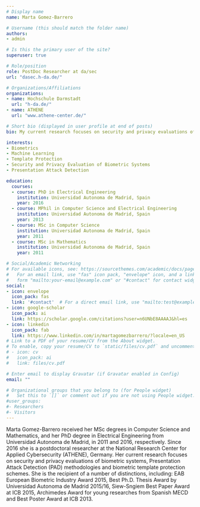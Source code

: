 ```yaml
---
# Display name
name: Marta Gomez-Barrero

# Username (this should match the folder name)
authors:
- admin

# Is this the primary user of the site?
superuser: true

# Role/position
role: PostDoc Researcher at da/sec
url: "dasec.h-da.de/"

# Organizations/Affiliations
organizations:
- name: Hochschule Darmstadt
  url: "h-da.de/"
- name: ATHENE
  url: "www.athene-center.de/"

# Short bio (displayed in user profile at end of posts)
bio: My current research focuses on security and privacy evaluations of biometric systems, Presentation Attack Detection (PAD) methodologies and biometric template protection schemes.

interests:
- Biometrics
- Machine Learning
- Template Protection
- Security and Privacy Evaluation of Biometric Systems
- Presentation Attack Detection

education:
  courses:
  - course: PhD in Electrical Engineering
    institution: Universidad Autonoma de Madrid, Spain
    year: 2016
  - course: MPhil in Computer Science and Electrical Engineering
    institution: Universidad Autonoma de Madrid, Spain
    year: 2013
  - course: MSc in Computer Science
    institution: Universidad Autonoma de Madrid, Spain
    year: 2011
  - course: MSc in Mathematics
    institution: Universidad Autonoma de Madrid, Spain
    year: 2011

# Social/Academic Networking
# For available icons, see: https://sourcethemes.com/academic/docs/page-builder/#icons
#   For an email link, use "fas" icon pack, "envelope" icon, and a link in the
#   form "mailto:your-email@example.com" or "#contact" for contact widget.
social:
- icon: envelope
  icon_pack: fas
  link: '#contact'  # For a direct email link, use "mailto:test@example.org".
- icon: google-scholar
  icon_pack: ai
  link: https://scholar.google.com/citations?user=n6UNbE8AAAAJ&hl=es
- icon: linkedin
  icon_pack: fab
  link: https://www.linkedin.com/in/martagomezbarrero/?locale=en_US
# Link to a PDF of your resume/CV from the About widget.
# To enable, copy your resume/CV to `static/files/cv.pdf` and uncomment the lines below.
# - icon: cv
#   icon_pack: ai
#   link: files/cv.pdf

# Enter email to display Gravatar (if Gravatar enabled in Config)
email: ""

# Organizational groups that you belong to (for People widget)
#   Set this to `[]` or comment out if you are not using People widget.
#user_groups:
#- Researchers
#- Visitors
---
```


Marta Gomez-Barrero received her MSc degrees in Computer Science and Mathematics, and her PhD degree in Electrical Engineering from Universidad Autonoma de Madrid, in 2011 and 2016, respectively. Since 2016 she is a postdoctoral researcher at the National Research Center for Applied Cybersecurity (ATHENE), Germany. Her current research focuses on security and privacy evaluations of biometric systems, Presentation Attack Detection (PAD) methodologies and biometric template protection schemes. She is the recipient of a number of distinctions, including: EAB European Biometric Industry Award 2015, Best Ph.D. Thesis Award by Universidad Autonoma de Madrid 2015/16, Siew-Sngiem Best Paper Award at ICB 2015, Archimedes Award for young researches from Spanish MECD and Best Poster Award at ICB 2013.
